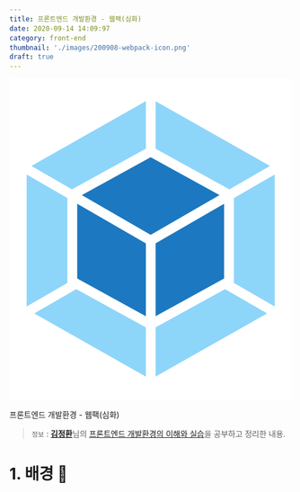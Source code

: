 ```yaml
---
title: 프론트엔드 개발환경 - 웹팩(심화)
date: 2020-09-14 14:09:97
category: front-end
thumbnail: './images/200908-webpack-icon.png'
draft: true
---
```


![](./images/200908-webpack-icon.png)

프론트엔드 개발환경 - 웹팩(심화)

> `정보` : [**김정환**](https://jeonghwan-kim.github.io/series/2020/01/02/frontend-dev-env-webpack-intermediate.html)님의 [프론트엔드 개발환경의 이해와 실습](https://www.inflearn.com/course/%ED%94%84%EB%A1%A0%ED%8A%B8%EC%97%94%EB%93%9C-%EA%B0%9C%EB%B0%9C%ED%99%98%EA%B2%BD)을 공부하고 정리한 내용.

# 1. 배경 🚀
